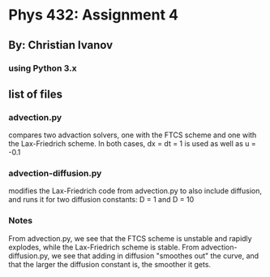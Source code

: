 # Phys 432: Assignment 4
## By: Christian Ivanov
### using Python 3.x

## list of files
### advection.py
compares two advaction solvers, one with the FTCS scheme and one with the Lax-Friedrich scheme. In both cases, dx = dt = 1 is used as well as u = -0.1

### advection-diffusion.py
modifies the Lax-Friedrich code from advection.py to also include diffusion, and runs it for two diffusion constants: D = 1 and D = 10

### Notes
From advection.py, we see that the FTCS scheme is unstable and rapidly explodes, while the Lax-Friedrich scheme is stable.
From advection-diffusion.py, we see that adding in diffusion "smoothes out" the curve, and that the larger the diffusion constant is, the smoother it gets.
